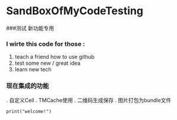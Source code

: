 # SandBoxOfMyCodeTesting
###测试 新功能专用
### I wirte this code for those :

1. teach a friend how to use github
2. test some new / great idea
3. learn new tech 

### 现在集成的功能
. 自定义Cell
. TMCache使用
. 二维码生成保存
. 图片打包为bundle文件

```
print("welcome!")
```
